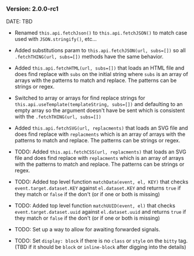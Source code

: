 ### Version: 2.0.0-rc1

DATE: TBD

- Renamed `this.api.fetchJson()` to 
`this.api.fetchJSON()` to match case used
with `JSON.stringify()`, etc...

- Added substitutions param to 
`this.api.fetchJSON(url, subs=[])` so
all `.fetchTHING(url, subs=[])` methods
have the same behavior. 

- Added `this.api.fetchHTML(url, subs=[])`
that loads an HTML file and does find
replace with `subs` on the initial string 
where `subs` is an array
of arrays with the patterns to match and
replace. The patterns can be strings or regex. 

- Switched to array or arrays for find
replace strings for `this.api.useTemplate(templateString, subs=[])`
and defaulting to an empty array so the
argument doesn't have be sent which
is consistent with the `.fetchTHING(url, subs=[])`

- Added `this.api.fetchSVG(url, replacments)`
that loads an SVG file and does find
replace with `replacments` which is an array
of arrays with the patterns to match and
replace. The patterns can be strings or regex. 

- TODO: Added `this.api.fetchCSS(url, replacments)`
that loads an SVG file and does find
replace with `replacments` which is an array
of arrays with the patterns to match and
replace. The patterns can be strings or regex. 


- TODO: Added top level function `matchData(event, el, KEY)`
that  checks `event.target.dataset.KEY` against
`el.dataset.KEY` and returns `true` if
they match or `false` if the don't (or
if one or both is missing)

- TODO: Added top level function `matchUUID(event, el)` 
that checks `event.target.dataset.uuid` against
`el.dataset.uuid` and returns `true` if
they match or `false` if the don't (or
if one or both is missing)




- TODO: Set up a way to allow for awaiting
forwarded signals. 


- TODO: Set `display: block` if there is
no `class` or `style` on the `bitty` tag. 
(TBD if it should be `block` or `inline-block`
after digging into the details)

